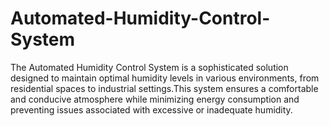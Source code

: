 # Automated-Humidity-Control-System
The Automated Humidity Control System is a sophisticated solution designed to maintain optimal humidity levels in various environments, from residential spaces to industrial settings.This system ensures a comfortable and conducive atmosphere while minimizing energy consumption and preventing issues associated with excessive or inadequate humidity.

